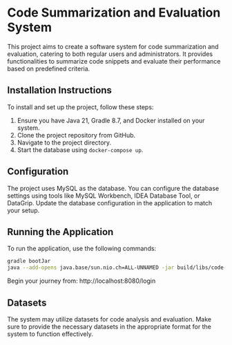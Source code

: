 # Code Summarization and Evaluation System

This project aims to create a software system for code summarization and evaluation, catering to both regular users and administrators. It provides functionalities to summarize code snippets and evaluate their performance based on predefined criteria.

## Installation Instructions
To install and set up the project, follow these steps:
1. Ensure you have Java 21, Gradle 8.7, and Docker installed on your system.
2. Clone the project repository from GitHub.
3. Navigate to the project directory.
4. Start the database using `docker-compose up`.

## Configuration
The project uses MySQL as the database. You can configure the database settings using tools like MySQL Workbench, IDEA Database Tool, or DataGrip. Update the database configuration in the application to match your setup.

## Running the Application
To run the application, use the following commands:
```bash
gradle bootJar
java --add-opens java.base/sun.nio.ch=ALL-UNNAMED -jar build/libs/code-summary-0.0.1-SNAPSHOT.jar
```

Begin your journey from:
http://localhost:8080/login

## Datasets
The system may utilize datasets for code analysis and evaluation. Make sure to provide the necessary datasets in the appropriate format for the system to function effectively. 
